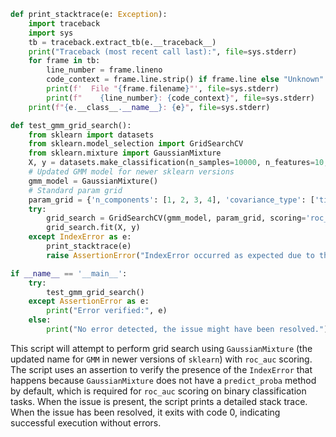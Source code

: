 ```python
def print_stacktrace(e: Exception):
    import traceback
    import sys
    tb = traceback.extract_tb(e.__traceback__)
    print("Traceback (most recent call last):", file=sys.stderr)
    for frame in tb:
        line_number = frame.lineno
        code_context = frame.line.strip() if frame.line else "Unknown"
        print(f'  File "{frame.filename}"', file=sys.stderr)
        print(f"    {line_number}: {code_context}", file=sys.stderr)
    print(f"{e.__class__.__name__}: {e}", file=sys.stderr)

def test_gmm_grid_search():
    from sklearn import datasets
    from sklearn.model_selection import GridSearchCV
    from sklearn.mixture import GaussianMixture
    X, y = datasets.make_classification(n_samples=10000, n_features=10, n_classes=2)
    # Updated GMM model for newer sklearn versions
    gmm_model = GaussianMixture()
    # Standard param grid
    param_grid = {'n_components': [1, 2, 3, 4], 'covariance_type': ['tied', 'full', 'spherical']}
    try:
        grid_search = GridSearchCV(gmm_model, param_grid, scoring='roc_auc')
        grid_search.fit(X, y)
    except IndexError as e:
        print_stacktrace(e)
        raise AssertionError("IndexError occurred as expected due to the issue.") from e

if __name__ == '__main__':
    try:
        test_gmm_grid_search()
    except AssertionError as e:
        print("Error verified:", e)
    else:
        print("No error detected, the issue might have been resolved.")
```

This script will attempt to perform grid search using `GaussianMixture` (the updated name for `GMM` in newer versions of `sklearn`) with `roc_auc` scoring. The script uses an assertion to verify the presence of the `IndexError` that happens because `GaussianMixture` does not have a `predict_proba` method by default, which is required for `roc_auc` scoring on binary classification tasks. When the issue is present, the script prints a detailed stack trace. When the issue has been resolved, it exits with code 0, indicating successful execution without errors.